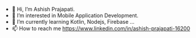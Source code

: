 - 👋 Hi, I’m Ashish Prajapati.
- 👀 I’m interested in Mobile Application Development.
- 🌱 I’m currently learning  Kotlin, Nodejs, Firebase ...
- 📫 How to reach me https://www.linkedin.com/in/ashish-prajapati-16200

<!---
Ashish-codex/Ashish-codex is a ✨ special ✨ repository because its `README.md` (this file) appears on your GitHub profile.
You can click the Preview link to take a look at your changes.
--->
